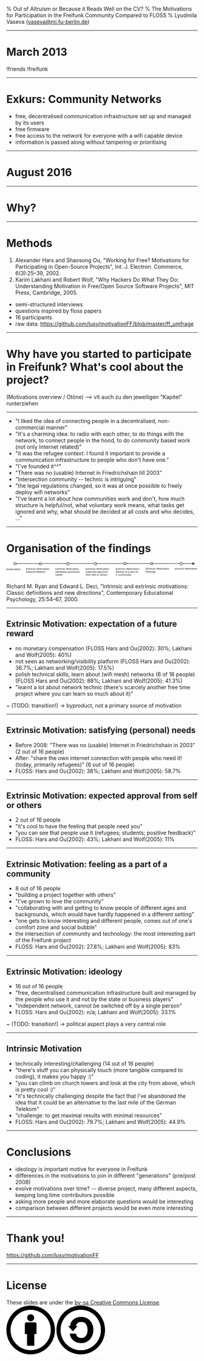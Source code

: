% Out of Altruism or Because it Reads Well on the CV?
% The Motivations for Participation in the Freifunk Community Compared to FLOSS
% Lyudmila Vaseva (vaseva@mi.fu-berlin.de)

---

# March 2013

!friends
!freifunk

---

# Exkurs: Community Networks

* free, decentralised communication infrastructure set up and managed by its users
* free firmware
* free access to the network for everyone with a wifi capable device
* information is passed along without tampering or prioritising

---

# August 2016

---

# Why?

---

# Methods

1. Alexander Hars and Shaosong Ou, "Working for Free? Motivations for Participating in Open-Source Projects", Int. J. Electron. Commerce, 6(3):25–39, 2002.
2. Karim Lakhani and Robert Wolf, "Why Hackers Do What They Do: Understanding Motivation in Free/Open Source Software Projects", MIT Press, Cambridge, 2005.
* semi-structured interviews
* questions inspired by floss papers
* 16 participants
* raw data: https://github.com/lusy/motivationFF/blob/master/ff_umfrage

---

# Why have you started to participate in Freifunk? What's cool about the project?
  (Motivations overview / Otöne) --> vlt auch zu den jeweiligen "Kapitel" runterziehen

---

* "I liked the idea of connecting people in a decentralised, non-commercial manner"
* "It's a charming idea: to radio with each other, to do things with the network, to connect people in the hood, to do community based work (not only Internet related)"
* "it was the refugee context: I found it important to provide a communication infrastructure to people who don't have one."
* "I've founded it^^"
* "There was no (usable) Internet in Friedrichshain till 2003"
* "Intersection community -- technic is intriguing"
* "the legal regulations changed, so it was at once possible to freely deploy wifi networks"
* "I've learnt a lot about how communities work and don't, how much structure is helpful/not, what voluntary work means, what tasks get ignored and why, what should be decided at all costs and who decides, ..."

---

# Organisation of the findings

![motivations continuum](images/motivation_continuum.png)

Richard M. Ryan and Edward L. Deci, "Intrinsic and extrinsic motivations: Classic definitions and new directions", Contemporary Educational Psychology, 25:54–67, 2000.

---

## Extrinsic Motivation: expectation of a future reward

* no monetary compensation
  (FLOSS Hars and Ou(2002): 30%; Lakhani and Wolf(2005): 40%)
* not seen as networking/visibility platform
  (FLOSS Hars and Ou(2002): 36.7%; Lakhani and Wolf(2005): 17.5%)
* polish technical skills, learn about (wifi mesh) networks (6 of 16 people)
  (FLOSS Hars and Ou(2002): 88%; Lakhani and Wolf(2005): 41.3%)
* "learnt a lot about network technic (there's scarcely another free time project where you can learn so much about it)"

~ (TODO: transition!) $\rightarrow$ byproduct, not a primary source of motivation

---

## Extrinsic Motivation: satisfying (personal) needs

* Before 2008: "There was no (usable) Internet in Friedrichshain in 2003" (2 out of 16 people)
* After: "share the own internet connection with people who need it! (today, primarily refugees)" (6 out of 16 people)
* FLOSS: Hars and Ou(2002): 38%; Lakhani and Wolf(2005): 58.7%

---

## Extrinsic Motivation: expected approval from self or others

* 2 out of 16 people
* "it's cool to have the feeling that people need you"
* "you can see that people use it (refugees; students; positive feedback)"
* FLOSS: Hars and Ou(2002): 43%; Lakhani and Wolf(2005): 11%

---

## Extrinsic Motivation: feeling as a part of a community

* 8 out of 16 people
* "building a project together with others"
* "I've grown to love the community"
* "collaborating with and getting to know people of different ages and backgrounds, which would have hardly happened in a different setting"
* "one gets to know interesting and different people, comes out of one's comfort zone and social bubble"
* the intersection of community and technology: the most interesting part of the Freifunk project
* FLOSS: Hars and Ou(2002): 27.8%; Lakhani and Wolf(2005): 83%

---

## Extrinsic Motivation: ideology

* 16 out of 16 people
* "free, decentralised communication infrastructure built and managed by the people who use it and not by the state or business players"
* "independent network, cannot be switched off by a single person"
* FLOSS: Hars and Ou(2002): n/a; Lakhani and Wolf(2005): 33.1%

~ (TODO: transition!) $\rightarrow$ political aspect plays a very central role

---

## Intrinsic Motivation

* technically interesting/challenging (14 out of 16 people)
* "there's stuff you can physically touch (more tangible compared to coding), it makes you happy :)"
* "you can climb on church towers and look at the city from above, which is pretty cool :)"
* "it's technically challenging despite the fact that I've abandoned the idea that it could be an alternative to the last mile of the German Telekom"
* "challenge: to get maximal results with minimal resources"
* FLOSS: Hars and Ou(2002): 79.7%; Lakhani and Wolf(2005): 44.9%

---

# Conclusions

* ideology is important motive for everyone in Freifunk
* differences in the motivations to join in different "generations" (pre/post 2008)
* evolve motivations over time? -- diverse project, many different aspects, keeping long time contributors possible
* asking more people and more elaborate questions would be interesting
* comparison between different projects would be even more interesting

---

# Thank you!

https://github.com/lusy/motivationFF

---

# License

These slides are under the [by-sa Creative Commons License](https://creativecommons.org/licenses/by-sa/4.0/).
![by](images/Cc-by_new_white.svg)
![sa](images/Cc-sa_white.svg)


